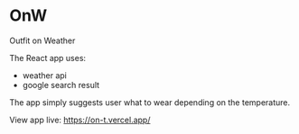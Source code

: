# OnW
Outfit on Weather

The React app uses:
  - weather api
  - google search result
  
The app simply suggests user what to wear depending on the temperature.

View app live: https://on-t.vercel.app/
